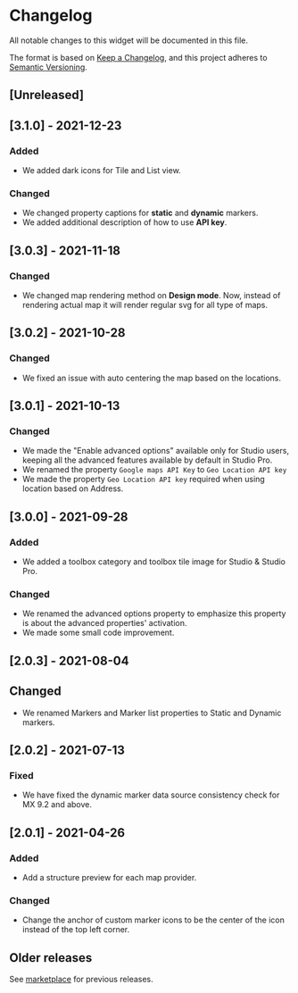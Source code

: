 # Changelog
All notable changes to this widget will be documented in this file.

The format is based on [Keep a Changelog](https://keepachangelog.com/en/1.0.0/), and this project adheres to [Semantic Versioning](https://semver.org/spec/v2.0.0.html).

## [Unreleased]

## [3.1.0] - 2021-12-23

### Added
- We added dark icons for Tile and List view.

### Changed
- We changed property captions for **static** and **dynamic** markers.
- We added additional description of how to use **API key**.

## [3.0.3] - 2021-11-18

### Changed
- We changed map rendering method on **Design mode**. Now, instead of rendering actual map it will render regular svg for all type of maps.

## [3.0.2] - 2021-10-28

### Changed
- We fixed an issue with auto centering the map based on the locations.

## [3.0.1] - 2021-10-13

### Changed
- We made the "Enable advanced options" available only for Studio users, keeping all the advanced features available by default in Studio Pro.
- We renamed the property `Google maps API Key` to `Geo Location API key`
- We made the property `Geo Location API key` required when using location based on Address.

## [3.0.0] - 2021-09-28

### Added
- We added a toolbox category and toolbox tile image for Studio & Studio Pro.

### Changed
- We renamed the advanced options property to emphasize this property is about the advanced properties' activation.
- We made some small code improvement.

## [2.0.3] - 2021-08-04

## Changed
- We renamed Markers and Marker list properties to Static and Dynamic markers.

## [2.0.2] - 2021-07-13

### Fixed
- We have fixed the dynamic marker data source consistency check for MX 9.2 and above.

## [2.0.1] - 2021-04-26

### Added
- Add a structure preview for each map provider.

### Changed
- Change the anchor of custom marker icons to be the center of the icon instead of the top left corner.

## Older releases
See [marketplace](https://marketplace.mendix.com/link/component/108261) for previous releases.

